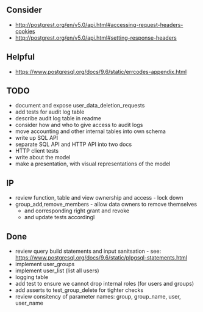 
## Consider
- http://postgrest.org/en/v5.0/api.html#accessing-request-headers-cookies
- http://postgrest.org/en/v5.0/api.html#setting-response-headers

## Helpful
- https://www.postgresql.org/docs/9.6/static/errcodes-appendix.html

## TODO
- document and expose user_data_deletion_requests
- add tests for audit log table
- describe audit log table in readme
- consider how and who to give access to audit logs
- move accounting and other internal tables into own schema
- write up SQL API
- separate SQL API and HTTP API into two docs
- HTTP client tests
- write about the model
- make a presentation, with visual representations of the model

## IP
- review function, table and view ownership and access - lock down
- group_add,remove_members - allow data owners to remove themselves
    - and corresponding right grant and revoke
    - and update tests accordingl

## Done
- review query build statements and input sanitsation - see: https://www.postgresql.org/docs/9.6/static/plpgsql-statements.html
- implement user_groups
- implement user_list (list all users)
- logging table
- add test to ensure we cannot drop internal roles (for users and groups)
- add asserts to test_group_delete for tighter checks
- review consitency of parameter names: group, group_name, user, user_name
